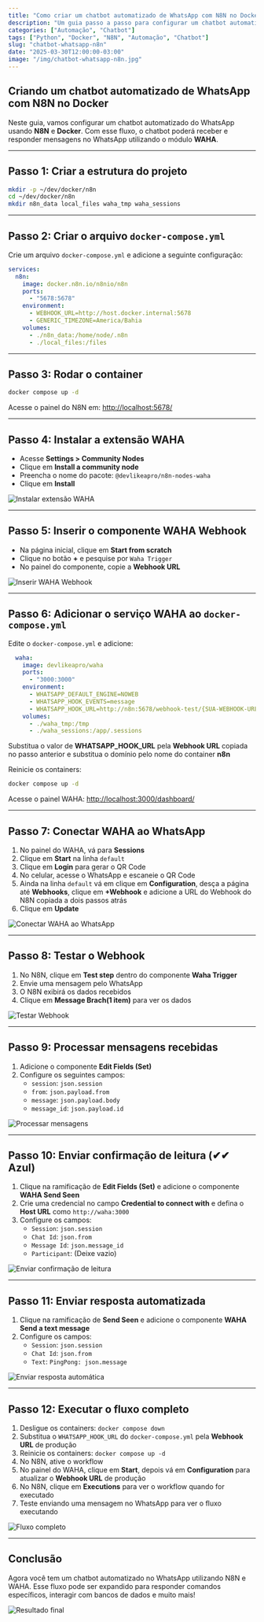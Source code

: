 ```yaml
---
title: "Como criar um chatbot automatizado de WhatsApp com N8N no Docker"
description: "Um guia passo a passo para configurar um chatbot automatizado do WhatsApp usando N8N e Docker."
categories: ["Automação", "Chatbot"]
tags: ["Python", "Docker", "N8N", "Automação", "Chatbot"]
slug: "chatbot-whatsapp-n8n"
date: "2025-03-30T12:00:00-03:00"
image: "/img/chatbot-whatsapp-n8n.jpg"
---
```


## Criando um chatbot automatizado de WhatsApp com N8N no Docker

Neste guia, vamos configurar um chatbot automatizado do WhatsApp usando **N8N** e **Docker**. Com esse fluxo, o chatbot poderá receber e responder mensagens no WhatsApp utilizando o módulo **WAHA**.

---

## Passo 1: Criar a estrutura do projeto
```bash
mkdir -p ~/dev/docker/n8n
cd ~/dev/docker/n8n
mkdir n8n_data local_files waha_tmp waha_sessions
```

---

## Passo 2: Criar o arquivo `docker-compose.yml`
Crie um arquivo `docker-compose.yml` e adicione a seguinte configuração:
```yaml
services:
  n8n:
    image: docker.n8n.io/n8nio/n8n
    ports:
      - "5678:5678"
    environment:
      - WEBHOOK_URL=http://host.docker.internal:5678
      - GENERIC_TIMEZONE=America/Bahia
    volumes:
      - ./n8n_data:/home/node/.n8n
      - ./local_files:/files
```

---

## Passo 3: Rodar o container
```bash
docker compose up -d
```
Acesse o painel do N8N em: [http://localhost:5678/](http://localhost:5678/)

---

## Passo 4: Instalar a extensão WAHA
- Acesse **Settings > Community Nodes**
- Clique em **Install a community node**
- Preencha o nome do pacote: `@devlikeapro/n8n-nodes-waha`
- Clique em **Install**

![Instalar extensão WAHA](/img/chatbot-whatsapp-n8n-1.jpg)

---

## Passo 5: Inserir o componente WAHA Webhook
- Na página inicial, clique em **Start from scratch**
- Clique no botão **+** e pesquise por `Waha Trigger`
- No painel do componente, copie a **Webhook URL**

![Inserir WAHA Webhook](/img/chatbot-whatsapp-n8n-2.jpg)

---

## Passo 6: Adicionar o serviço WAHA ao `docker-compose.yml`
Edite o `docker-compose.yml` e adicione:
```yaml
  waha:
    image: devlikeapro/waha
    ports:
      - "3000:3000"
    environment:
      - WHATSAPP_DEFAULT_ENGINE=NOWEB
      - WHATSAPP_HOOK_EVENTS=message
      - WHATSAPP_HOOK_URL=http://n8n:5678/webhook-test/{SUA-WEBHOOK-URL}/waha
    volumes:
      - ./waha_tmp:/tmp
      - ./waha_sessions:/app/.sessions
```
Substitua o valor de **WHATSAPP_HOOK_URL** pela **Webhook URL** copiada no passo anterior e substitua o domínio pelo nome do container **n8n**

Reinicie os containers:
```bash
docker compose up -d
```
Acesse o painel WAHA: [http://localhost:3000/dashboard/](http://localhost:3000/dashboard/)

---

## Passo 7: Conectar WAHA ao WhatsApp
1. No painel do WAHA, vá para **Sessions**
2. Clique em **Start** na linha `default`
3. Clique em **Login** para gerar o QR Code
4. No celular, acesse o WhatsApp e escaneie o QR Code
5. Ainda na linha `default` vá em clique em **Configuration**, desça a página até  **Webhooks**, clique em **+Webhook** e adicione a URL do Webhook do N8N copiada a dois passos atrás
6. Clique em **Update**

![Conectar WAHA ao WhatsApp](/img/chatbot-whatsapp-n8n-3.jpg)

---

## Passo 8: Testar o Webhook
1. No N8N, clique em **Test step** dentro do componente **Waha Trigger**
2. Envie uma mensagem pelo WhatsApp
3. O N8N exibirá os dados recebidos
4. Clique em **Message Brach(1 item)** para ver os dados

![Testar Webhook](/img/chatbot-whatsapp-n8n-4.jpg)

---

## Passo 9: Processar mensagens recebidas
1. Adicione o componente **Edit Fields (Set)**
2. Configure os seguintes campos:
   - `session`: `json.session`
   - `from`: `json.payload.from`
   - `message`: `json.payload.body`
   - `message_id`: `json.payload.id`

![Processar mensagens](/img/chatbot-whatsapp-n8n-5.jpg)

---

## Passo 10: Enviar confirmação de leitura (✔✔ Azul)
1. Clique na ramificação de **Edit Fields (Set)** e adicione o componente **WAHA Send Seen**
2. Crie uma credencial no campo **Credential to connect with** e defina o **Host URL** como `http://waha:3000`
3. Configure os campos:
   - `Session`: `json.session`
   - `Chat Id`: `json.from`
   - `Message Id`: `json.message_id`
   - `Participant`: (Deixe vazio)

![Enviar confirmação de leitura](/img/chatbot-whatsapp-n8n-6.jpg)

---

## Passo 11: Enviar resposta automatizada
1. Clique na ramificação de **Send Seen** e adicione o componente **WAHA Send a text message**
2. Configure os campos:
   - `Session`: `json.session`
   - `Chat Id`: `json.from`
   - `Text`: `PingPong: json.message`

![Enviar resposta automática](/img/chatbot-whatsapp-n8n-7.jpg)

---

## Passo 12: Executar o fluxo completo
1. Desligue os containers: `docker compose down`
2. Substitua o `WHATSAPP_HOOK_URL` do `docker-compose.yml` pela **Webhook URL** de produção
3. Reinicie os containers: `docker compose up -d`
4. No N8N, ative o workflow
5. No painel do WAHA, clique em **Start**, depois vá em **Configuration** para atualizar o **Webhook URL** de produção
6. No N8N, clique em **Executions** para ver o workflow quando for executado
7. Teste enviando uma mensagem no WhatsApp para ver o fluxo executando

![Fluxo completo](/img/chatbot-whatsapp-n8n-8.jpg)

---

## Conclusão
Agora você tem um chatbot automatizado no WhatsApp utilizando N8N e WAHA. Esse fluxo pode ser expandido para responder comandos específicos, interagir com bancos de dados e muito mais!

![Resultado final](/img/chatbot-whatsapp-n8n-9.jpg)
